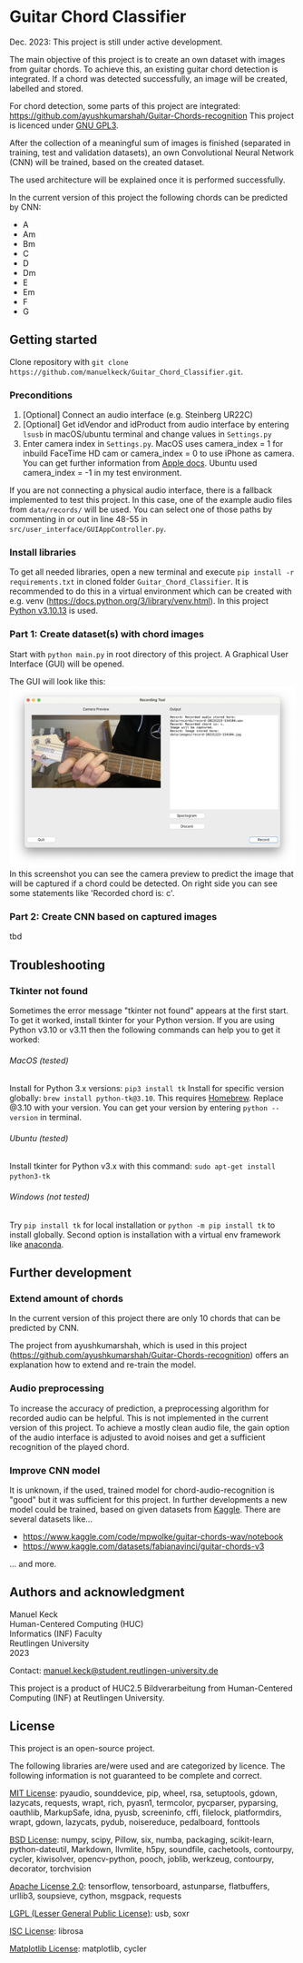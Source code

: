 # Guitar Chord Classifier

Dec. 2023: This project is still under active development.

The main objective of this project is to create an own dataset with images from guitar chords.
To achieve this, an existing guitar chord detection is integrated.
If a chord was detected successfully, an image will be created, labelled and stored.

For chord detection, some parts of this project are integrated: 
https://github.com/ayushkumarshah/Guitar-Chords-recognition
This project is licenced under [GNU GPL3](https://www.gnu.org/licenses/gpl-3.0.en.html).

After the collection of a meaningful sum of images is finished (separated in training, test and validation datasets), 
an own Convolutional Neural Network (CNN) will be trained, based on the created dataset.

The used architecture will be explained once it is performed successfully.

In the current version of this project the following chords can be predicted by CNN:
- A
- Am
- Bm
- C
- D
- Dm
- E
- Em
- F
- G

## Getting started
Clone repository with `git clone https://github.com/manuelkeck/Guitar_Chord_Classifier.git`.

### Preconditions
1. [Optional] Connect an audio interface (e.g. Steinberg UR22C)
2. [Optional] Get idVendor and idProduct from audio interface by entering `lsusb` in macOS/ubuntu terminal and 
change values in `Settings.py`
3. Enter camera index in `Settings.py`. MacOS uses camera_index = 1 for inbuild FaceTime HD cam or camera_index = 0 to use iPhone as camera. You can get further information from [Apple docs](https://support.apple.com/de-de/guide/mac-help/mchl77879b8a/mac). Ubuntu used camera_index = -1 in my test environment.

If you are not connecting a physical audio interface, there is a fallback implemented to
test this project. In this case, one of the example audio files from `data/records/` will be used.
You can select one of those paths by commenting in or out in line 48-55 in `src/user_interface/GUIAppController.py`.

### Install libraries
To get all needed libraries, open a new terminal and execute `pip install -r requirements.txt` in cloned 
folder `Guitar_Chord_Classifier`. 
It is recommended to do this in a virtual environment which can be created with 
e.g. venv (https://docs.python.org/3/library/venv.html). In this project [Python v3.10.13](https://www.python.org/downloads/release/python-31013/) is used.

### Part 1: Create dataset(s) with chord images
Start with `python main.py` in root directory of this project. A Graphical User Interface (GUI) will 
be opened.

The GUI will look like this:
![Image](resources/Screenshot_part1.png)
In this screenshot you can see the camera preview to predict the image that will be captured 
if a chord could be detected. On right side you can see some statements like 'Recorded chord is: c'.

### Part 2: Create CNN based on captured images
tbd

## Troubleshooting
### Tkinter not found
Sometimes the error message "tkinter not found" appears at the first start. To get it worked, install tkinter
for your Python version. If you are using Python v3.10 or v3.11 then the following commands can
help you to get it worked:

###### MacOS (tested)
Install for Python 3.x versions: `pip3 install tk`
Install for specific version globally: `brew install python-tk@3.10`. This requires [Homebrew](https://brew.sh). 
Replace @3.10 with your version. 
You can get your version by entering `python --version` in terminal.

###### Ubuntu (tested)
Install tkinter for Python v3.x with this command: `sudo apt-get install python3-tk`

###### Windows (not tested)
Try `pip install tk` for local installation or `python -m pip install tk` to install globally.
Second option is installation with a virtual env framework like [anaconda](https://docs.anaconda.com/free/anaconda/install/windows/).

## Further development
### Extend amount of chords
In the current version of this project there are only 10 chords that can be predicted by CNN.

The project from ayushkumarshah, which is used in this project 
(https://github.com/ayushkumarshah/Guitar-Chords-recognition) offers an explanation how to extend 
and re-train the model.

### Audio preprocessing
To increase the accuracy of prediction, a preprocessing algorithm for recorded audio can be helpful.
This is not implemented in the current version of this project. To achieve a mostly clean audio file, the
gain option of the audio interface is adjusted to avoid noises and get a sufficient recognition of the 
played chord.

### Improve CNN model
It is unknown, if the used, trained model for chord-audio-recognition is "good" but it was sufficient for this 
project. In further developments a new model could be trained, based on given datasets from 
[Kaggle](https://www.kaggle.com). There are several datasets like...
- https://www.kaggle.com/code/mpwolke/guitar-chords-wav/notebook
- https://www.kaggle.com/datasets/fabianavinci/guitar-chords-v3

... and more.

## Authors and acknowledgment
Manuel Keck\
Human-Centered Computing (HUC)\
Informatics (INF) Faculty\
Reutlingen University\
2023

Contact: manuel.keck@student.reutlingen-university.de

This project is a product of HUC2.5 Bildverarbeitung from Human-Centered Computing (INF) at Reutlingen 
University.

## License
This project is an open-source project.

The following libraries are/were used and are categorized by licence.
The following information is not guaranteed to be complete and correct.

[MIT License](https://opensource.org/licenses/MIT):
pyaudio,
sounddevice,
pip,
wheel,
rsa,
setuptools,
gdown,
lazycats,
requests,
wrapt,
rich,
pyasn1,
termcolor,
pycparser,
pyparsing,
oauthlib,
MarkupSafe,
idna,
pyusb,
screeninfo,
cffi,
filelock,
platformdirs,
wrapt,
gdown,
lazycats,
pydub,
noisereduce,
pedalboard,
fonttools

[BSD License](https://opensource.org/licenses/BSD-3-Clause):
numpy,
scipy,
Pillow,
six,
numba,
packaging,
scikit-learn,
python-dateutil,
Markdown,
llvmlite,
h5py,
soundfile,
cachetools,
contourpy,
cycler,
kiwisolver,
opencv-python,
pooch,
joblib,
werkzeug,
contourpy,
decorator,
torchvision

[Apache License 2.0](https://opensource.org/licenses/Apache-2.0):
tensorflow,
tensorboard,
astunparse,
flatbuffers,
urllib3,
soupsieve,
cython,
msgpack,
requests

[LGPL (Lesser General Public License)](https://www.gnu.org/licenses/lgpl-3.0.html):
usb,
soxr

[ISC License](https://opensource.org/licenses/ISC):
librosa

[Matplotlib License](https://matplotlib.org/stable/users/license.html):
matplotlib,
cycler
